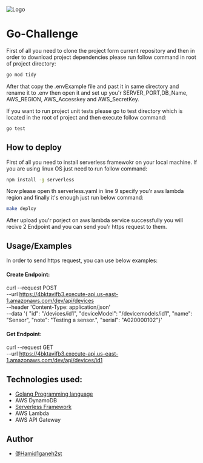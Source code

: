 

![Logo](https://media.licdn.com/dms/image/D4D12AQGYvrJwYEpXdw/article-cover_image-shrink_720_1280/0/1665747068873?e=2147483647&v=beta&t=736Ys7pj1I7p_IJB7FviK5RjFUjideODD54Fu16L4XY)

# Go-Challenge
First of all you need to clone the project form current repository and then in order to download project dependencies please run follow command in root of project directory:
```bash
go mod tidy
```
After that copy the .envExample file and past it in same directory and rename it to .env then open it and set up you'r SERVER_PORT,DB_Name, AWS_REGION, AWS_Accesskey and AWS_SecretKey.

If you want to run project unit tests please go to test directory which is located in the root of project and then execute follow command:
```bash
go test
```
## How to deploy
First of all you need to install serverless framewokr on your local machine. If you are using linux OS just need to run follow command:
```bash
npm install -g serverless
```
Now please open th serverless.yaml in line 9 specify you'r aws lambda region and finally it's enough just run below command:
```bash
make deploy
```
After  upload you'r porject on aws lambda service successfully you will recive 2 Endpoint and you can send you'r https request to them. 
 

## Usage/Examples
In order to send https request, you can use below examples:

#### Create Endpoint:
curl --request POST \
  --url https://4bktavifb3.execute-api.us-east-1.amazonaws.com/dev/api/devices \
  --header 'Content-Type: application/json' \
  --data '{
    "id": "/devices/id1",
    "deviceModel": "/devicemodels/id1",
    "name": "Sensor",
    "note": "Testing a sensor.",
    "serial": "A020000102"}'

#### Get Endpoint:
curl --request GET \
  --url https://4bktavifb3.execute-api.us-east-1.amazonaws.com/dev/api/devices/id1

 
## Technologies used:
 - [Golang Programming language](https://golang.org)
 - AWS DynamoDB
 - [Serverless Framework](https://serverless.com)
 - AWS Lambda
 - AWS API Gateway


## Author
- [@Hamid1ganeh2st](https://github.com/hamid1ganeh)



  
 